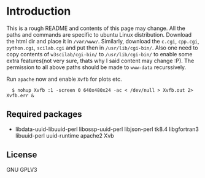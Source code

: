 Introduction
============
This is a rough README and contents of this page may change.
All the paths and commands are specific to ubuntu Linux distribution.
Download the html dir and place it in `/var/www/`. 
Similarly, download the `c.cgi`, `cpp.cgi`, `python.cgi`, `scilab.cgi` and put then in `/usr/lib/cgi-bin/`. Also one need to copy contents of `w3scilab/cgi-bin/` to `/usr/lib/cgi-bin/` to enable some extra features(not very sure, thats why I said content may change :P).
The permission to all above paths should be made to `www-data` recurssively.

Run `apache` now and enable `Xvfb` for plots etc.


      $ nohup Xvfb :1 -screen 0 640x480x24 -ac < /dev/null > Xvfb.out 2> Xvfb.err &


Required packages
-----------------

 * libdata-uuid-libuuid-perl libossp-uuid-perl libjson-perl tk8.4 libgfortran3 libuuid-perl uuid-runtime apache2 Xvb 


License
-------
GNU GPLV3
